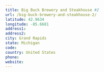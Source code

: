 ```yaml
---
title: Big Buck Brewery and Steakhouse #2
url: /big-buck-brewery-and-steakhouse-2/
latitude: 42.9634
longitude: -85.6681
address1: 
address2: 
city: Grand Rapids
state: Michigan
code: 
country: United States
phone: 
website: 
---
```



